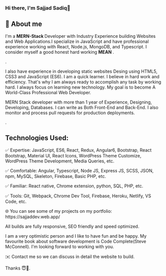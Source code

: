 ### Hi there, I'm Sajjad Sadiq👋

<h2> 📖 About me </h2>
I'm a <strong> MERN-Stack </strong> Developer with Industry Experience building Websites and Web Applications.I specialize in JavaScript and have professional experience working with React, Node.js, MongoDB, and Typescript. I consider myself a good honest hard working <strong> MEAN </strong>.

.

I also have experience in developing static websites Desing using HTML5, CSS3 and JavaScript (ES6). I am a quick learner. I believe in hard work and efficiency. That's why I am always ready to accomplish any task by working hard. I always focus on learning new technology. My goal is to become A World-Class Professional Web Developer.

MERN Stack developer with more than 1 year of Experience, Designing, Developing, Databases. I can write as Both Front-End and Back-End. I also monitor and process pull requests for production deployments.

.

Technologies Used:
-----------------

✅ Expertise: JavaScript, ES6, React, Redux, Angular6, Bootstrap, React Bootstrap, Material UI, React Icons, WordPress Theme Customize, WordPress Theme Development, Media Queries, etc.

✅ Comfortable: Angular, Typescript, Node JS, Express JS, SCSS, JSON, npm, MySQL, Skeleton, Firebase, Basic PHP, etc.

✅ Familiar: React native, Chrome extension, python, SQL, PHP, etc.

✅ Tools: Git, Webpack, Chrome Dev Tool, Firebase, Heroku, Netlify, VS Code, etc.

 <p>🌐 You can see some of my projects on my portfolio: https://sajjaddev.web.app/</p>


All builds are fully responsive, SEO friendly and speed optimized.

I am a very optimistic person and I like to have fun and be happy. My favourite book about software development is Code Complete(Steve McConnell). I'm looking forward to working with you.

✉️ Contact me so we can discuss in detail the website to build.

Thanks 😇🙏.



